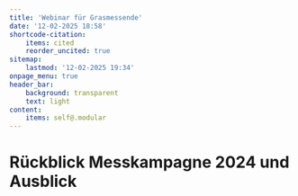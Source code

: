 ```yaml
---
title: 'Webinar für Grasmessende'
date: '12-02-2025 18:58'
shortcode-citation:
    items: cited
    reorder_uncited: true
sitemap:
    lastmod: '12-02-2025 19:34'
onpage_menu: true
header_bar:
    background: transparent
    text: light
content:
    items: self@.modular
---
```


# Rückblick Messkampagne 2024 und Ausblick




